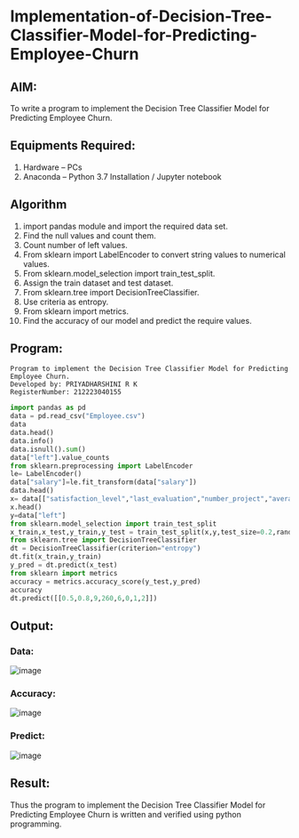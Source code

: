 # Implementation-of-Decision-Tree-Classifier-Model-for-Predicting-Employee-Churn

## AIM:
To write a program to implement the Decision Tree Classifier Model for Predicting Employee Churn.

## Equipments Required:
1. Hardware – PCs
2. Anaconda – Python 3.7 Installation / Jupyter notebook

## Algorithm
1. import pandas module and import the required data set.
2. Find the null values and count them.
3. Count number of left values.
4. From sklearn import LabelEncoder to convert string values to numerical values.
5. From sklearn.model_selection import train_test_split.
6. Assign the train dataset and test dataset.
7. From sklearn.tree import DecisionTreeClassifier.
8. Use criteria as entropy.
9. From sklearn import metrics.
10. Find the accuracy of our model and predict the require values.

## Program:
```
Program to implement the Decision Tree Classifier Model for Predicting Employee Churn.
Developed by: PRIYADHARSHINI R K
RegisterNumber: 212223040155
```
```python
import pandas as pd
data = pd.read_csv("Employee.csv")
data
data.head()
data.info()
data.isnull().sum()
data["left"].value_counts
from sklearn.preprocessing import LabelEncoder
le= LabelEncoder()
data["salary"]=le.fit_transform(data["salary"])
data.head()
x= data[["satisfaction_level","last_evaluation","number_project","average_montly_hours","time_spend_company","Work_accident","promotion_last_5years","salary"]]
x.head()
y=data["left"]
from sklearn.model_selection import train_test_split
x_train,x_test,y_train,y_test = train_test_split(x,y,test_size=0.2,random_state = 100)
from sklearn.tree import DecisionTreeClassifier
dt = DecisionTreeClassifier(criterion="entropy")
dt.fit(x_train,y_train)
y_pred = dt.predict(x_test)
from sklearn import metrics
accuracy = metrics.accuracy_score(y_test,y_pred)
accuracy
dt.predict([[0.5,0.8,9,260,6,0,1,2]])
```

## Output:
### Data:
![image](https://github.com/harini1006/Implementation-of-Decision-Tree-Classifier-Model-for-Predicting-Employee-Churn/assets/113497405/fa4bf578-75b3-4a80-88e3-dd2571f963c6)
### Accuracy:
![image](https://github.com/harini1006/Implementation-of-Decision-Tree-Classifier-Model-for-Predicting-Employee-Churn/assets/113497405/383238e4-b8fc-4a1b-af03-bad654be3103)
### Predict:
![image](https://github.com/harini1006/Implementation-of-Decision-Tree-Classifier-Model-for-Predicting-Employee-Churn/assets/113497405/ee3d2dd0-989b-47fd-88ab-12908477c844)

## Result:
Thus the program to implement the  Decision Tree Classifier Model for Predicting Employee Churn is written and verified using python programming.
